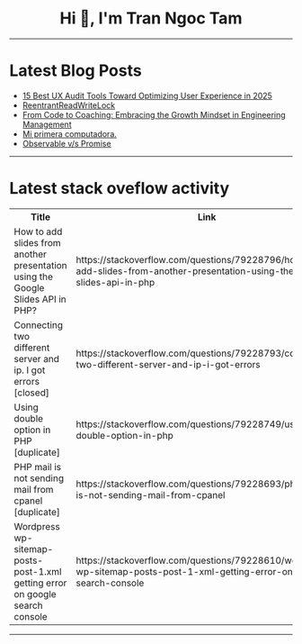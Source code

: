 <h1 align="center">Hi 👋, I'm Tran Ngoc Tam</h1>

---

# Latest Blog Posts 
<!-- BLOG-POST-LIST:START -->
- [15 Best UX Audit Tools Toward Optimizing User Experience in 2025](https://dev.to/lollypopdesign/15-best-ux-audit-tools-toward-optimizing-user-experience-in-2025-5f7a)
- [ReentrantReadWriteLock](https://dev.to/pranavt84/reentrantreadwritelock-2fd)
- [From Code to Coaching: Embracing the Growth Mindset in Engineering Management](https://dev.to/_firelinks/from-code-to-coaching-embracing-the-growth-mindset-in-engineering-management-3342)
- [Mi primera computadora.](https://dev.to/fedatu/mi-primera-computadora-2f9n)
- [Observable v/s Promise](https://dev.to/ankushgoyal11/observable-vs-promise-2175)
<!-- BLOG-POST-LIST:END -->

---

# Latest stack oveflow activity
<table>
  <tr><th>Title</th><th>Link</th></tr>
  <!-- STACKOVERFLOW:START --><tr><td>How to add slides from another presentation using the Google Slides API in PHP?</td><td>https://stackoverflow.com/questions/79228796/how-to-add-slides-from-another-presentation-using-the-google-slides-api-in-php</td></tr><tr><td>Connecting two different server and ip. I got errors [closed]</td><td>https://stackoverflow.com/questions/79228793/connecting-two-different-server-and-ip-i-got-errors</td></tr><tr><td>Using double option in PHP [duplicate]</td><td>https://stackoverflow.com/questions/79228749/using-double-option-in-php</td></tr><tr><td>PHP mail is not sending mail from cpanel [duplicate]</td><td>https://stackoverflow.com/questions/79228693/php-mail-is-not-sending-mail-from-cpanel</td></tr><tr><td>Wordpress wp-sitemap-posts-post-1.xml getting error on google search console</td><td>https://stackoverflow.com/questions/79228610/wordpress-wp-sitemap-posts-post-1-xml-getting-error-on-google-search-console</td></tr><!-- STACKOVERFLOW:END -->
</table>

---


